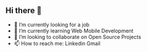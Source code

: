 ## Hi there 👋

- 🔭 I’m currently looking for a job
- 🌱 I’m currently learning Web Mobile Development
- 👯 I’m looking to collaborate on Open Source Projects
- 📫 How to reach me:
Linkedin
Gmail

